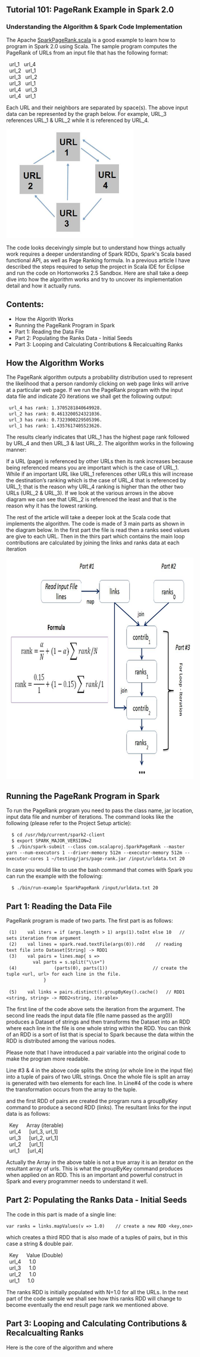 ## Tutorial 101: PageRank Example in Spark 2.0
### Understanding the Algorithm & Spark Code Implementation
 
  The Apache [SparkPageRank.scala](/SparkPageRank.scala?raw=true "SparkPageRank") is a good example to learn how to program in Spark 2.0 using Scala. The sample program computes the PageRank of URLs from an input file that has the following format: <br>
  
 &nbsp; url_1 &nbsp;  url_4
 <br> &nbsp; url_2 &nbsp;  url_1
 <br> &nbsp; url_3 &nbsp;  url_2
 <br> &nbsp; url_3 &nbsp;  url_1
 <br> &nbsp; url_4 &nbsp;  url_3
 <br> &nbsp; url_4 &nbsp;  url_1  

Each URL and their neighbors are separated by space(s). The above input data can be represented by the graph below. For example, URL_3 references URL_1 & URL_2 while it is referenced by URL_4.  

<img src="/images/img-1.jpg" width="342" height="293">

The code looks deceivingly simple but to understand how things actually work requires a deeper understanding of Spark RDDs, Spark's Scala based functional API, as well as Page Ranking formula. In a previous article I have described the steps required to setup the project in Scala IDE for Eclipse and run the code on Hortonworks 2.5 Sandbox. Here are shall take a deep dive into how the algorithm works and try to uncover its implementation detail and how it actually runs. 

## Contents:
- How the Algorith Works
- Running the PageRank Program in Spark
- Part 1: Reading the Data File
- Part 2: Populating the Ranks Data - Initial Seeds
- Part 3: Looping and Calculating Contributions & Recalcualting Ranks

## How the Algorithm Works
The PageRank algorithm outputs a probability distribution used to represent the likelihood that a person randomly clicking on web page links will arrive at a particular web page. If we run the PageRank program with the input data file and indicate 20 iterations we shall get the following output: <br>

     url_4 has rank: 1.3705281840649928.
     url_2 has rank: 0.4613200524321036.
     url_3 has rank: 0.7323900229505396.
     url_1 has rank: 1.4357617405523626.
 
The results clearly indicates that URL_1 has the highest page rank followed by URL_4 and then URL_3 & last URL_2. The algorithm works in the following manner:

If a URL (page) is referenced by other URLs then its rank increases because being referenced means you are important which is the case of URL_1. While if an important URL like URL_1 references other URLs this will increase the destination’s ranking which is the case of URL_4 that is referenced by URL_1; that is the reason why URL_4 ranking is higher than the other two URLs (URL_2 & URL_3). If we look at the various arrows in the above diagram we can see that URL_2 is referenced the least and that is the reason why it has the lowest ranking.

The rest of the article will take a deeper look at the Scala code that implements the algorithm. The code is made of 3 main parts as shown in the diagram below. In the first part the file is read then a ranks seed values are give to each URL. Then in the thirs part which contains the main loop contributions are calculated by joining the links and ranks data at each iteration 

<img src="/images/img-2.jpg" width="806" height="594">

## Running the PageRank Program in Spark
To run the PageRank program you need to pass the class name, jar location, input data file and number of iterations. The command looks like the following (please refer to the Project Setup article): 

      $ cd /usr/hdp/current/spark2-client
      $ export SPARK_MAJOR_VERSION=2
      $ ./bin/spark-submit --class com.scalaproj.SparkPageRank --master yarn --num-executors 1 --driver-memory 512m --executor-memory 512m --executor-cores 1 ~/testing/jars/page-rank.jar /input/urldata.txt 20  
 
In case you would like to use the bash command that comes with Spark you can run the example with the following:

      $ ./bin/run-example SparkPageRank /input/urldata.txt 20


## Part 1: Reading the Data File
PageRank program is made of two parts. The first part is as follows:

     (1)    val iters = if (args.length > 1) args(1).toInt else 10   // sets iteration from argument
     (2)    val lines = spark.read.textFile(args(0)).rdd    // reading text file into Dataset[String] -> RDD1
     (3)    val pairs = lines.map{ s =>
              val parts = s.split("\\s+")
     (4)              (parts(0), parts(1))                 // create the tuple <url, url> for each line in the file.
                  }

     (5)    val links = pairs.distinct().groupByKey().cache()   // RDD1 <string, string> -> RDD2<string, iterable>   

The first line of the code above sets the iteration from the argument. The second line reads the input data file (file name passed as the arg0)) produces a Dataset of strings and then transforms the Dataset into an RDD where each line in the file is one whole string within the RDD. You can think of an RDD is a sort of list that is special to Spark because the data within the RDD is distributed among the various nodes. 

Please note that I have introduced a pair variable into the original code to make the program more readable.

Line #3 & 4 in the above code splits the string (or whole line in the input file) into a tuple of pairs of two URL strings. Once the whole file is split an array is generated with two elements for each line. In Line#4 of the code is where the transformation occurs from the array to the tuple.

and the first RDD of pairs are created the program runs a groupByKey command to produce a second RDD (links). The resultant links for the input data is as follows:<br>

&nbsp; Key   &emsp;    Array (iterable)
<br> &nbsp; url_4  &emsp;   [url_3, url_1]
<br> &nbsp; url_3  &emsp;   [url_2, url_1]
<br> &nbsp; url_2   &emsp;  [url_1]
<br> &nbsp; url_1   &emsp;  [url_4]
 
Actually the Array in the above table is not a true array it is an iterator on the resultant array of urls. This is what the groupByKey command produces when applied on an RDD. This is an important and powerful construct in Spark and every programmer needs to understand it well.

## Part 2: Populating the Ranks Data - Initial Seeds 
 
The code in this part is made of a single line:

    var ranks = links.mapValues(v => 1.0)    // create a new RDD <key,one>

which creates a third RDD that is also made of a tuples of pairs, but in this case a string & double pair. <br>

&nbsp;  Key  &emsp;  Value (Double) 
<br> &nbsp;  url_4 &emsp;  1.0
<br> &nbsp;  url_3 &emsp;  1.0
<br> &nbsp;  url_2 &emsp;  1.0
<br> &nbsp;  url_1 &emsp;  1.0
 

The ranks RDD is initially populated with N=1.0 for all the URLs. In the next part of the code sample we shall see how this ranks RDD will change to become eventually the end result page rank we mentioned above.  

## Part 3: Looping and Calculating Contributions & Recalcualting Ranks
 

Here is the core of the algorithm and where 

